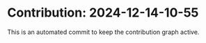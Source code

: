 # Contribution: 2024-12-14-10-55
This is an automated commit to keep the contribution graph active.
